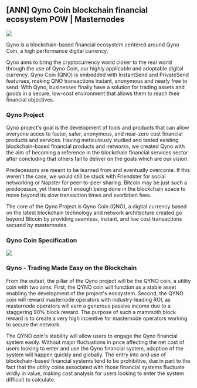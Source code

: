 ## [ANN] Qyno Coin blockchain financial ecosystem POW | Masternodes 


![](https://i.imgur.com/3nJ8ti2.gif)


Qyno is a blockchain-based financial 
ecosystem centered around Qyno Coin, a high performance digital currency.

Qyno aims to bring the cryptocurrency world closer to the real world through the use of 
Qyno Coin, our highly applicable and adoptable digital currency. Qyno Coin (QNO) is embedded with 
InstantSend and PrivateSend featurues, making QNO transactions instant, anonymous and nearly 
free to send. With Qyno, businesses finally have a solution for trading assets and goods in a secure, 
low-cost environment that allows them to reach their financial objectives. 




### Qyno Project

Qyno project's goal is the development of tools and products that can allow everyone acces to faster, safer, anonymous, and near-zero cost financial products
 and services. Having meticulously studied and tested existing blockchain-based financial products and networks, we created Qyno with the aim of becoming a reference in 
the blockchain financial services sector after concluding that others fail to deliver on the goals which are our vision.

Predecessors are meant to be learned from and eventually overcome. If this weren't the case, we would still be stuck with Friendster for social networking or Napster for 
peer-to-peer sharing. Bitcoin may be just such a predecessor, yet there isn't enough being done in the blockchain space to move beyond its slow transaction times and 
exorbitant fees.

The core of the Qyno Project is Qyno Coin (QNO), a digital currency based on the latest blockchain technology and network architecture created go beyond Bitcoin by 
providing seamless, instant, and low cost transactions secured by masternodes.


### Qyno Coin Specification

![](https://i.imgur.com/q6afI9l.png)

### Qyno - Trading Made Easy on the Blockchain

From the outset, the pillar of the Qyno project will be the QYNO coin, a utility coin with two aims. First, the QYNO coin will function as a stable asset enabling the development of the project's ecosystem. Second, the QYNO coin will reward masternode operators with industry-leading ROI, as masternode operators will earn a generous passive income due to a staggering 90% block reward. The purpose of such a mammoth block reward is to create a very high incentive for masternode operators working to secure the network.

The QYNO coin's stability will allow users to engage the Qyno financial system easily. Without major fluctuations in price affecting the net cost of users looking to enter and use the Qyno financial system, adoption of the system will happen quickly and globally. The entry into and use of blockchain-based financial systems tend to be 
prohibitive, due in part to the fact that the utility coins associated with those financial systems fluctuate wildly in value, making cost analysis for users looking to enter the system difficult to calculate.
